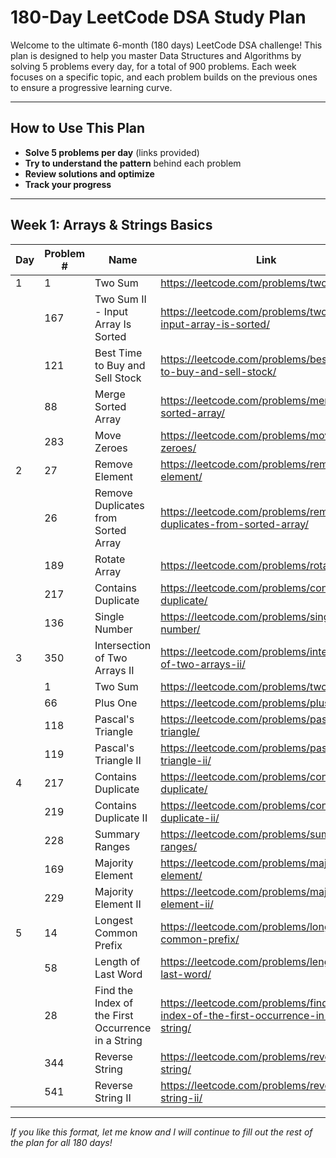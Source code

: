 # 180-Day LeetCode DSA Study Plan

Welcome to the ultimate 6-month (180 days) LeetCode DSA challenge! This plan is designed to help you master Data Structures and Algorithms by solving 5 problems every day, for a total of 900 problems. Each week focuses on a specific topic, and each problem builds on the previous ones to ensure a progressive learning curve.

---

## How to Use This Plan
- **Solve 5 problems per day** (links provided)
- **Try to understand the pattern** behind each problem
- **Review solutions and optimize**
- **Track your progress**

---

## Week 1: Arrays & Strings Basics

| Day | Problem # | Name | Link |
|-----|-----------|------|------|
| 1   | 1         | Two Sum | https://leetcode.com/problems/two-sum/ |
|     | 167       | Two Sum II - Input Array Is Sorted | https://leetcode.com/problems/two-sum-ii-input-array-is-sorted/ |
|     | 121       | Best Time to Buy and Sell Stock | https://leetcode.com/problems/best-time-to-buy-and-sell-stock/ |
|     | 88        | Merge Sorted Array | https://leetcode.com/problems/merge-sorted-array/ |
|     | 283       | Move Zeroes | https://leetcode.com/problems/move-zeroes/ |
| 2   | 27        | Remove Element | https://leetcode.com/problems/remove-element/ |
|     | 26        | Remove Duplicates from Sorted Array | https://leetcode.com/problems/remove-duplicates-from-sorted-array/ |
|     | 189       | Rotate Array | https://leetcode.com/problems/rotate-array/ |
|     | 217       | Contains Duplicate | https://leetcode.com/problems/contains-duplicate/ |
|     | 136       | Single Number | https://leetcode.com/problems/single-number/ |
| 3   | 350       | Intersection of Two Arrays II | https://leetcode.com/problems/intersection-of-two-arrays-ii/ |
|     | 1         | Two Sum | https://leetcode.com/problems/two-sum/ |
|     | 66        | Plus One | https://leetcode.com/problems/plus-one/ |
|     | 118       | Pascal's Triangle | https://leetcode.com/problems/pascals-triangle/ |
|     | 119       | Pascal's Triangle II | https://leetcode.com/problems/pascals-triangle-ii/ |
| 4   | 217       | Contains Duplicate | https://leetcode.com/problems/contains-duplicate/ |
|     | 219       | Contains Duplicate II | https://leetcode.com/problems/contains-duplicate-ii/ |
|     | 228       | Summary Ranges | https://leetcode.com/problems/summary-ranges/ |
|     | 169       | Majority Element | https://leetcode.com/problems/majority-element/ |
|     | 229       | Majority Element II | https://leetcode.com/problems/majority-element-ii/ |
| 5   | 14        | Longest Common Prefix | https://leetcode.com/problems/longest-common-prefix/ |
|     | 58        | Length of Last Word | https://leetcode.com/problems/length-of-last-word/ |
|     | 28        | Find the Index of the First Occurrence in a String | https://leetcode.com/problems/find-the-index-of-the-first-occurrence-in-a-string/ |
|     | 344       | Reverse String | https://leetcode.com/problems/reverse-string/ |
|     | 541       | Reverse String II | https://leetcode.com/problems/reverse-string-ii/ |

---

*If you like this format, let me know and I will continue to fill out the rest of the plan for all 180 days!* 